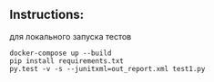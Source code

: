 ## Instructions: 
для локального запуска тестов 
```
docker-compose up --build
pip install requirements.txt
py.test -v -s --junitxml=out_report.xml test1.py 
```
